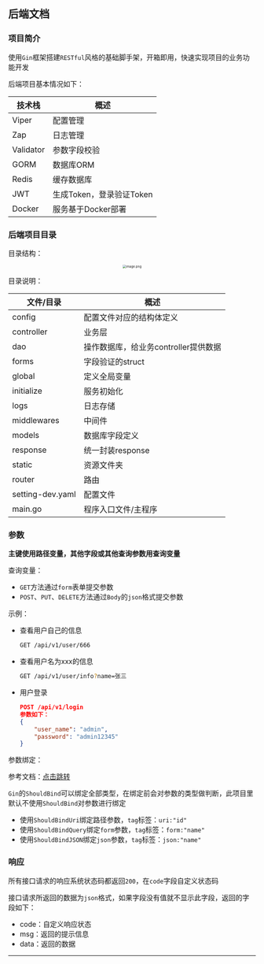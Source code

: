 ## 后端文档

### 项目简介

使用`Gin`框架搭建`RESTful`风格的基础脚手架，开箱即用，快速实现项目的业务功能开发

后端项目基本情况如下：

| 技术栈    | 概述                     |
| --------- | ------------------------ |
| Viper     | 配置管理                 |
| Zap       | 日志管理                 |
| Validator | 参数字段校验             |
| GORM      | 数据库ORM                |
| Redis     | 缓存数据库               |
| JWT       | 生成Token，登录验证Token |
| Docker    | 服务基于Docker部署       |


### 后端项目目录

目录结构：

<div align="center"><img src="http://tva1.sinaimg.cn/large/0079DIvogy1h8qp4wqunvj30hm0t2gpo.jpg" alt="image.png" style="zoom:45%;" /></div>

目录说明：

| 文件/目录        | 概述                                 |
| ---------------- | ------------------------------------ |
| config           | 配置文件对应的结构体定义             |
| controller       | 业务层                               |
| dao              | 操作数据库，给业务controller提供数据 |
| forms            | 字段验证的struct                     |
| global           | 定义全局变量                         |
| initialize       | 服务初始化                           |
| logs             | 日志存储                             |
| middlewares      | 中间件                               |
| models           | 数据库字段定义                       |
| response         | 统一封装response                     |
| static           | 资源文件夹                           |
| router           | 路由                                 |
| setting-dev.yaml | 配置文件                             |
| main.go          | 程序入口文件/主程序                  |

### 参数

**主键使用路径变量，其他字段或其他查询参数用查询变量**

查询变量：

- `GET`方法通过`form`表单提交参数
- `POST`、`PUT`、`DELETE`方法通过`Body`的`json`格式提交参数

示例：

- 查看用户自己的信息

  ```sh
  GET /api/v1/user/666
  ```

- 查看用户名为xxx的信息

  ```sh
  GET /api/v1/user/info?name=张三
  ```

- 用户登录

  ```json
  POST /api/v1/login
  参数如下：
  {
      "user_name": "admin",
      "password": "admin12345"
  }
  ```

参数绑定：

参考文档：[点击跳转](https://cloud.tencent.com/developer/article/1689928)

`Gin`的`ShouldBind`可以绑定全部类型，在绑定前会对参数的类型做判断，此项目里默认不使用`ShouldBind`对参数进行绑定

- 使用`ShouldBindUri`绑定路径参数，`tag`标签：`uri:"id"`
- 使用`ShouldBindQuery`绑定`form`参数，`tag`标签：`form:"name"`
- 使用`ShouldBindJSON`绑定`json`参数，`tag`标签：`json:"name"`

### 响应

所有接口请求的响应系统状态码都返回`200`，在`code`字段自定义状态码

接口请求所返回的数据为`json`格式，如果字段没有值就不显示此字段，返回的字段如下：

- code：自定义响应状态
- msg：返回的提示信息
- data：返回的数据







---

